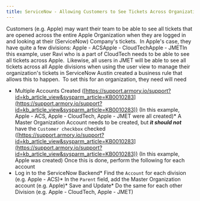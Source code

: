 ```yaml
---
title: ServiceNow - Allowing Customers to See Tickets Across Organization Divisions
---
```



Customers (e.g. Apple) may want their team to be able to see all tickets that are opened across the entire Apple Organization when they are logged in and looking at their (ServiceNow) Company's tickets. 
In Apple's case, they have quite a few divisions:
Apple - ACSApple - CloudTechApple - JMETIn this example, user Ravi who is a part of CloudTech needs to be able to see all tickets across Apple.  Likewise, all users in JMET will be able to see all tickets across all Apple divisions when using the user view to manage their organization's tickets in ServiceNow
Austin created a business rule that allows this to happen.  To set this for an organization, they need will need
* Multiple Accounts Created ([https://support.armory.io/support?id=kb_article_view&sysparm_article=KB0010283](https://support.armory.io/support?id=kb_article_view&sysparm_article=KB0010283)) (In this example, Apple - ACS, Apple - CloudTech, Apple - JMET were all created)* A Master Organization Account needs to be created, but ***it should not*** have the ```Customer checkbox``` checked ([https://support.armory.io/support?id=kb_article_view&sysparm_article=KB0010283](https://support.armory.io/support?id=kb_article_view&sysparm_article=KB0010283)) (In this example, Apple was created)
Once this is done, perform the following for each account
* Log in to the ServiceNow Backend* Find the ```Account``` for each division (e.g. Apple - ACS)* In the ```Parent``` field, add the Master Organization account (e.g. Apple)* Save and Update* Do the same for each other Division (e.g. Apple - CloudTech, Apple - JMET)


